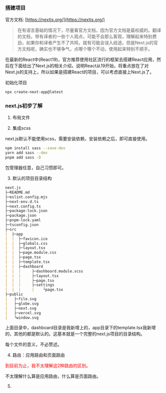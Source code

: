### 搭建项目

官方文档: [https://nextjs.org/](https://nextjs.org/)

> 在有语言基础的情况下，尽量看官方文档，因为官方文档是最权威的。翻译的文档，带有译者的一些个人观点，可能不会那么客观，理解起来特别费劲，如果你和译者产生不了共鸣，就有可能会误入歧途。但是Next.js的官方文档呢，确实也不够争气，点哪个哪个不动，使用起来特别不顺手。

在最新的React中(React19)，官方推荐使用社区流行的框架去搭建React应用，然后在下面给出了Next.js的相关介绍，说明React从19开始，将重点放在了对Next.js的支持上，所以如果是搭建React的项目，可以考虑直接上Next.js了。


初始化项目

```bash
npx create-next-app@latest
```

### next.js初步了解

1. 布局文件


2. 集成scss

next.js默认不能使用scss，需要安装依赖，安装依赖之后，即可直接使用。

```bash
npm install sass --save-dev
yarn add sass --dev
pnpm add sass -D
```

包管理器任意，自己习惯即可。

3. 默认的项目目录结构

```markdown
next.js
├─README.md
├─eslint.config.mjs
├─next-env.d.ts
├─next.config.ts
├─package-lock.json
├─package.json
├─pnpm-lock.yaml
├─tsconfig.json
├─src
|  ├─app
|  |  ├─favicon.ico
|  |  ├─globals.css
|  |  ├─layout.tsx
|  |  ├─page.module.css
|  |  ├─page.tsx
|  |  ├─template.tsx
|  |  ├─dashboard
|  |  |     ├─dashboard.module.scss
|  |  |     ├─layout.tsx
|  |  |     ├─page.tsx
|  |  |     ├─settings
|  |  |     |    └page.tsx
├─public
|   ├─file.svg
|   ├─globe.svg
|   ├─next.svg
|   ├─vercel.svg
|   └window.svg
```

上面目录中，dashboard目录是我新增上的，app目录下的template.tsx我新增的，其他的都是默认的。这基本就是一个完整的next.js项目的目录结构。

每个文件的意义，不必赘述。

4. 路由：应用路由和页面路由

<font color="red">到目前为止，我不太理解这2种路由的区别。</font>

不太理解什么算是应用路由，什么算是页面路由。

5. 